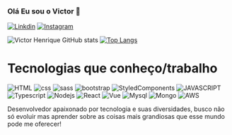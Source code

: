 ### Olá Eu sou o Victor 🤙

[![Linkdin](https://img.shields.io/badge/LinkedIn-0077B5?style=for-the-badge&logo=linkedin&logoColor=white)](https://www.linkedin.com/in/victor-henrique-b35584155/)
[![Instagram](https://img.shields.io/badge/Instagram-E4405F?style=for-the-badge&logo=instagram&logoColor=white)](https://www.instagram.com/victorhenriq3/)



![Victor Henrique GitHub stats](https://github-readme-stats.vercel.app/api?username=victorhenriq3&show_icons=true&theme=material-palenight)
[![Top Langs](https://github-readme-stats.vercel.app/api/top-langs/?username=victorhenriq3&layout=compact)](https://github.com/anuraghazra/github-readme-stats&theme=material-palenight)


# Tecnologias que conheço/trabalho
![HTML](https://img.shields.io/badge/HTML5-E34F26?style=for-the-badge&logo=html5&logoColor=white)
![css](https://img.shields.io/badge/CSS3-1572B6?style=for-the-badge&logo=css3&logoColor=white)
![sass](https://img.shields.io/badge/Sass-CC6699?style=for-the-badge&logo=sass&logoColor=white)
![bootstrap](https://img.shields.io/badge/Bootstrap-563D7C?style=for-the-badge&logo=bootstrap&logoColor=white)
![StyledComponents](https://img.shields.io/badge/styled--components-DB7093?style=for-the-badge&logo=styled-components&logoColor=white)
![JAVASCRIPT](https://img.shields.io/badge/JavaScript-F7DF1E?style=for-the-badge&logo=javascript&logoColor=black)
![Typescript](https://img.shields.io/badge/TypeScript-007ACC?style=for-the-badge&logo=typescript&logoColor=white)
![Nodejs](https://img.shields.io/badge/Node.js-43853D?style=for-the-badge&logo=node.js&logoColor=white)
![React](https://img.shields.io/badge/React-20232A?style=for-the-badge&logo=react&logoColor=61DAFB)
![Vue](https://img.shields.io/badge/Vue.js-35495E?style=for-the-badge&logo=vue.js&logoColor=4FC08D)
![Mysql](https://img.shields.io/badge/MySQL-00000F?style=for-the-badge&logo=mysql&logoColor=white)
![Mongo](https://img.shields.io/badge/MongoDB-4EA94B?style=for-the-badge&logo=mongodb&logoColor=white)
![AWS](https://img.shields.io/badge/Amazon_AWS-232F3E?style=for-the-badge&logo=amazon-aws&logoColor=white)

Desenvolvedor apaixonado por tecnologia e suas diversidades, busco não só evoluir mas aprender sobre as coisas mais grandiosas que esse mundo pode me oferecer!
